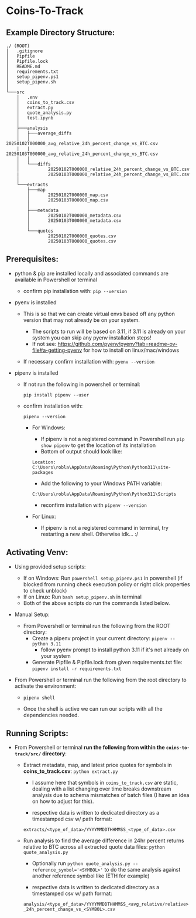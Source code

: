 # Coins-To-Track

## Example Directory Structure:

```
./ (ROOT)
│   .gitignore
│   Pipfile
│   Pipfile.lock
│   README.md
│   requirements.txt
│   setup_pipenv.ps1
│   setup_pipenv.sh
│
└───src
    │   .env
    │   coins_to_track.csv
    │   extract.py
    │   quote_analysis.py
    │   test.ipynb
    │
    ├───analysis
    │   ├───average_diffs
    │   │       20250102T000000_avg_relative_24h_percent_change_vs_BTC.csv
    |   |       20250103T000000_avg_relative_24h_percent_change_vs_BTC.csv
    │   │
    │   └───diffs
    │           20250102T000000_relative_24h_percent_change_vs_BTC.csv
    |           20250103T000000_relative_24h_percent_change_vs_BTC.csv
    │
    └───extracts
        ├───map
        │       20250102T000000_map.csv
        │       20250103T000000_map.csv
        │
        ├───metadata
        │       20250102T000000_metadata.csv
        │       20250103T000000_metadata.csv
        │
        └───quotes
                20250102T000000_quotes.csv
                20250103T000000_quotes.csv
```

## Prerequisites:
  - python & pip are installed locally and associated commands are available in Powershell or terminal
      - confirm pip installation with:
        ```pip --version```

  - pyenv is installed
    - This is so that we can create virtual envs based off any python version that may not already be on your system.
        - The scripts to run will be based on 3.11, if 3.11 is already on your system you can skip any pyenv installation steps!
        - If not see: https://github.com/pyenv/pyenv?tab=readme-ov-file#a-getting-pyenv for how to install on linux/mac/windows

    - If necessary confirm installation with:
    ```pyenv --version```

  - pipenv is installed
    - If not run the following in powershell or terminal:
      
      ```pip install pipenv --user```
    - confirm installation with:

      ```pipenv --version```
    
        - For Windows: 
            - If pipenv is not a registered command in Powershell run ```pip show pipenv``` to get the location of its installation
            - Bottom of output should look like:

            ```Location: C:\Users\robla\AppData\Roaming\Python\Python311\site-packages``` 

            - Add the following to your Windows PATH variable: 

            ```C:\Users\robla\AppData\Roaming\Python\Python311\Scripts```

            - reconfirm installation with ```pipenv --version```
        - For Linux:
            - If pipenv is not a registered command in terminal, try restarting a new shell. Otherwise idk... :/

## Activating Venv:
  - Using provided setup scripts:
    - If on Windows: Run ```powershell setup_pipenv.ps1``` in powershell (if blocked from running check execution policy or right click properties to check unblock)
    - If on Linux:  Run ```bash setup_pipenv.sh``` in terminal
    - Both of the above scripts do run the commands listed below.

  - Manual Setup:  
    - From Powershell or terminal run the following from the ROOT directory:
      - Create a pipenv project in your current directory: ```pipenv --python 3.11```
        - follow pyenv prompt to install python 3.11 if it's not already on your system 
      - Generate Pipfile & Pipfile.lock from given requirements.txt file: ```pipenv install -r requirements.txt```
    
  - From Powershell or terminal run the following from the root directory to activate the environment: 
    
    - ```pipenv shell```
    
    - Once the shell is active we can run our scripts with all the dependencies needed.

  
## Running Scripts:
  - From Powershell or terminal **run the following from within the ```coins-to-track/src/``` directory**:

    - Extract metadata, map, and latest price quotes for symbols in **coins_to_track.csv**: ```python extract.py```

      - I assume here that symbols in ```coins_to_track.csv``` are static, dealing with a list changing over time breaks downstream analysis due to schema mismatches of batch files (I have an idea on how to adjust for this).

      - respective data is written to dedicated directory as a timestamped csv w/ path format: 
      
      ```extracts/<type_of_data>/YYYYMMDDTHHMMSS_<type_of_data>.csv```

    - Run analysis to find the average difference in 24hr percent returns relative to BTC across all extracted quote data files: ```python quote_analysis.py```
    
      - Optionally run ```python quote_analysis.py --reference_symbol='<SYMBOL>'``` to do the same analysis against another reference symbol like (ETH for example)

      - respective data is written to dedicated directory as a timestamped csv w/ path format: 
      
      ```analysis/<type_of_data>/YYYYMMDDTHHMMSS_<avg_relative/relative>_24h_percent_change_vs_<SYMBOL>.csv```